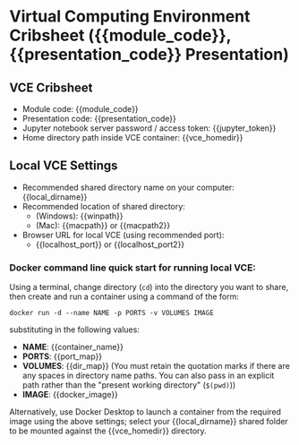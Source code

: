 # Virtual Computing Environment Cribsheet ({{module_code}}, {{presentation_code}} Presentation)

## VCE Cribsheet

- Module code: {{module_code}}
- Presentation code: {{presentation_code}}
- Jupyter notebook server password / access token: {{jupyter_token}}
- Home directory path inside VCE container: {{vce_homedir}}

## Local VCE Settings

- Recommended shared directory name on your computer: {{local_dirname}}
- Recommended location of shared directory:
  - (Windows): {{winpath}}
  - (Mac): {{macpath}} or {{macpath2}}
- Browser URL for local VCE (using recommended port):
  - {{localhost_port}} or {{localhost_port2}}

### Docker command line quick start for running local VCE:

Using a terminal, change directory (`cd`) into the directory you want to share, then create and run a container using a command of the form:

`docker run -d --name NAME -p PORTS -v VOLUMES IMAGE`

substituting in the following values:

- __NAME__: {{container_name}}
- __PORTS__: {{port_map}}
- __VOLUMES__: {{dir_map}} (You must retain the quotation marks if there are any spaces in directory name paths. You can also pass in an explicit path rather than the "present working directory" (`$(pwd)`))
- __IMAGE__: {{docker_image}}

Alternatively, use Docker Desktop to launch a container from the required image using the above settings; select your {{local_dirname}} shared folder to be mounted against the {{vce_homedir}} directory.

